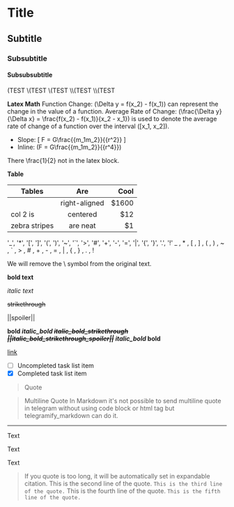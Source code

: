 # Title
## Subtitle
### Subsubtitle
#### Subsubsubtitle

\(TEST
\\(TEST
\\\(TEST
\\\\(TEST
\\\\\(TEST

**Latex Math**
Function Change:
    \(\Delta y = f(x_2) - f(x_1)\) can represent the change in the value of a function.
Average Rate of Change:
    \(\frac{\Delta y}{\Delta x} = \frac{f(x_2) - f(x_1)}{x_2 - x_1}\) is used to denote the average rate of change of a function over the interval \([x_1, x_2]\).
- Slope:
   \[
   F = G\frac{{m_1m_2}}{{r^2}}
   \]
- Inline: \(F = G\frac{{m_1m_2}}{{r^4}}\)

There \frac{1}{2} not in the latex block.

**Table**

| Tables        | Are           | Cool  |
| ------------- |:-------------:| -----:|
|               | right-aligned | $1600 |
| col 2 is      | centered      |   $12 |
| zebra stripes | are neat      |    $1 |

'\_', '\*', '\[', '\]', '\(', '\)', '\~', '\`', '\>', '\#', '\+', '\-', '\=', '\|', '\{', '\}', '\.', '\!'
_ , * , [ , ] , ( , ) , ~ , ` , > , # , + , - , = , | , { , } , . , !

We will remove the \ symbol from the original text.

**bold text**

*italic text*

~~strikethrough~~

||spoiler||

**bold *italic_bold ~~italic_bold_strikethrough ||italic_bold_strikethrough_spoiler||~~ italic_bold* bold**

[link](https://www.google.com)

- [ ] Uncompleted task list item
- [x] Completed task list item

> Quote

>Multiline Quote In Markdown it's not possible to send multiline quote in telegram without using code block or html tag but telegramify_markdown can do it.
---
Text

Text

Text
> If you quote is too long, it will be automatically set in expandable citation.
> This is the second line of the quote.
> `This is the third line of the quote.`
> This is the fourth line of the quote.
> `This is the fifth line of the quote.`
